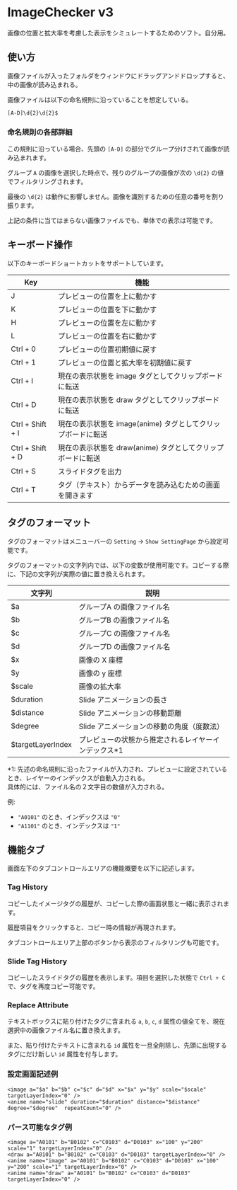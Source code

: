# ImageChecker v3 

画像の位置と拡大率を考慮した表示をシミュレートするためのソフト。自分用。

## 使い方

画像ファイルが入ったフォルダをウィンドウにドラッグアンドドロップすると、中の画像が読み込まれる。

画像ファイルは以下の命名規則に沿っていることを想定している。

    [A-D]\d{2}\d{2}$

### 命名規則の各部詳細

この規則に沿っている場合、先頭の `[A-D]` の部分でグループ分けされて画像が読み込まれます。

グループ `A` の画像を選択した時点で、残りのグループの画像が次の `\d{2}` の値でフィルタリングされます。

最後の `\d{2}` は動作に影響しません。画像を識別するための任意の番号を割り振ります。

上記の条件に当てはまらない画像ファイルでも、単体での表示は可能です。

## キーボード操作

以下のキーボードショートカットをサポートしています。

| Key              | 機能                                    |
|------------------|---------------------------------------|
| J                | プレビューの位置を上に動かす                        |
| K                | プレビューの位置を下に動かす                        |
| H                | プレビューの位置を左に動かす                        |
| L                | プレビューの位置を右に動かす                        |
| Ctrl + 0         | プレビューの位置初期値に戻す                        |
| Ctrl + 1         | プレビューの位置と拡大率を初期値に戻す                   |
| Ctrl + I         | 現在の表示状態を image タグとしてクリップボードに転送        |
| Ctrl + D         | 現在の表示状態を draw タグとしてクリップボードに転送         |
| Ctrl + Shift + I | 現在の表示状態を image(anime) タグとしてクリップボードに転送 |
| Ctrl + Shift + D | 現在の表示状態を draw(anime) タグとしてクリップボードに転送  |
| Ctrl + S         | スライドタグを出力                             |
| Ctrl + T         | タグ（テキスト）からデータを読み込むための画面を開きます          |

## タグのフォーマット

タグのフォーマットはメニューバーの `Setting` -> `Show SettingPage` から設定可能です。

タグのフォーマットの文字列内では、以下の変数が使用可能です。コピーする際に、下記の文字列が実際の値に置き換えられます。

| 文字列               | 説明                          |
|-------------------|-----------------------------|
| $a                | グループA の画像ファイル名              |
| $b                | グループB の画像ファイル名              |
| $c                | グループC の画像ファイル名              |
| $d                | グループD の画像ファイル名              |
| $x                | 画像の X 座標                    |
| $y                | 画像の y 座標                    |
| $scale            | 画像の拡大率                      |
| $duration         | Slide アニメーションの長さ            |
| $distance         | Slide アニメーションの移動距離          |
| $degree           | Slide アニメーションの移動の角度（度数法）    |
| $targetLayerIndex | プレビューの状態から推定されるレイヤーインデックス*1 |

*1: 先述の命名規則に沿ったファイルが入力され、プレビューに設定されているとき、レイヤーのインデックスが自動入力される。  
具体的には、ファイル名の２文字目の数値が入力される。

例:
- `"A0101"` のとき、インデックスは `"0"`
- `"A1101"` のとき、インデックスは `"1"`

## 機能タブ

画面左下のタブコントロールエリアの機能概要を以下に記述します。

### Tag History

コピーしたイメージタグの履歴が、コピーした際の画面状態と一緒に表示されます。

履歴項目をクリックすると、コピー時の情報が再現されます。

タブコントロールエリア上部のボタンから表示のフィルタリングも可能です。

### Slide Tag History

コピーしたスライドタグの履歴を表示します。項目を選択した状態で `Ctrl + C` で、タグを再度コピー可能です。

### Replace Attribute

テキストボックスに貼り付けたタグに含まれる `a`, `b`, `c`, `d` 属性の値全てを、現在選択中の画像ファイル名に置き換えます。

また、貼り付けたテキストに含まれる `id` 属性を一旦全削除し、先頭に出現するタグにだけ新しい `id` 属性を付与します。

### 設定画面記述例

    <image a="$a" b="$b" c="$c" d="$d" x="$x" y="$y" scale="$scale" targetLayerIndex="0" />
    <anime name="slide" duration="$duration" distance="$distance" degree="$degree"  repeatCount="0" />

### パース可能なタグ例

    <image a="A0101" b="B0102" c="C0103" d="D0103" x="100" y="200" scale="1" targetLayerIndex="0" />
    <draw a="A0101" b="B0102" c="C0103" d="D0103" targetLayerIndex="0" />
    <anime name="image" a="A0101" b="B0102" c="C0103" d="D0103" x="100" y="200" scale="1" targetLayerIndex="0" />
    <anime name="draw" a="A0101" b="B0102" c="C0103" d="D0103" targetLayerIndex="0" />